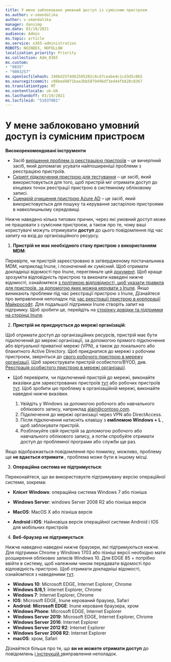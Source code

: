 ```yaml
---
title: У мене заблоковано умовний доступ із сумісним пристроєм
ms.author: v-smandalika
author: v-smandalika
manager: dansimp
ms.date: 03/19/2021
audience: Admin
ms.topic: article
ms.service: o365-administration
ROBOTS: NOINDEX, NOFOLLOW
localization_priority: Priority
ms.collection: Adm_O365
ms.custom:
- "9835"
- "9003257"
ms.openlocfilehash: 240bd25f4d62505202c8cd7ceabe4c1cd3d5c0b5
ms.sourcegitcommit: c08bed4071baa3bb5879496df3ed44fb828c8367
ms.translationtype: MT
ms.contentlocale: uk-UA
ms.lasthandoff: 03/19/2021
ms.locfileid: "51037081"
---
```

# <a name="im-getting-blocked-by-conditional-access-with-compliant-device"></a>У мене заблоковано умовний доступ із сумісним пристроєм

**Високорекомендовані інструменти**

- Засіб [вирішення проблем із реєстрацією пристроїв](https://docs.microsoft.com/samples/azure-samples/dsregtool/dsregtool/) – це вичерпний засіб, який допомагає усувати найпоширеніші проблеми з реєстрацією пристроїв.
- [Скрипт підключення пристрою для тестування](https://docs.microsoft.com/samples/azure-samples/testdeviceregconnectivity/testdeviceregconnectivity/) – це засіб, який використовується для того, щоб пристрій міг отримати доступ до кінцевих точок реєстрації пристрою в системному обліковому записі.
- [Сценарій очищення пристрою Azure AD](https://github.com/mzmaili/AzureADDeviceCleanup) – це засіб, який використовується для пошуку та керування застарілою пристроями в навколишньому середовищі.

Нижче наведено кілька типових причин, через які умовний доступ може не працювати з сумісним пристроєм, а також про те, чому ваші користувачі можуть отримувати **доступ** до цього повідомлення під час запиту на вхід до організаційного ресурсу.

1. **Пристрій не має необхідного стану пристрою з використанням MDM**:

Перевірте, чи пристрій зареєстровано в затвердженому постачальника MDM, наприклад Inune, і *позначений як сумісний*. Щоб отримати докладніші відомості про Inune, перегляньте цей [документ](https://docs.microsoft.com/mem/intune/enrollment/device-enrollment). Щоб краще зрозуміти відповідність пристрою та виконати наведені нижче відомості, ознайомтеся [з політикою відповідності, щоб указати правила для пристроїв, за допомогою яких можна керувати з Inune](https://docs.microsoft.com/mem/intune/protect/device-compliance-get-started). Якщо виникають проблеми під час реєстрації пристрою з Inune, Дізнайтеся про виправлення неполадок під [час реєстрації пристрою в корпорації Майкрософт](https://docs.microsoft.com/troubleshoot/mem/intune/troubleshoot-device-enrollment-in-intune). Для подальшої підтримки Inune створіть запит на підтримку. Щоб зробити це, перейдіть на [сторінку довідки та підтримки на сторінці Inune](https://endpoint.microsoft.com/#blade/Microsoft_Intune_DeviceSettings/SupportMenu/helpSupport).

2. **Пристрій не приєднується до мережі організацій**:

Щоб отримати доступ до організаційних ресурсів, пристрій має бути підключений до мережі організації, за допомогою прямого підключення або віртуальної приватної мережі (VPN), а також до локального або блакитного Active Directory. Щоб приєднатися до мережі з робочим пристроєм, зверніться до [свого робочого пристрою в мережу організації](https://docs.microsoft.com/azure/active-directory/user-help/user-help-join-device-on-network). Щоб зареєструвати пристрій особистого/BYOD, див. [Реєстрація особистого пристрою в мережі організації](https://docs.microsoft.com/azure/active-directory/user-help/user-help-register-device-on-network).

- Щоб перевірити, чи підключений пристрій до мережі, виконайте вказівки для зареєстрованих пристроїв [тут](https://docs.microsoft.com/azure/active-directory/user-help/user-help-register-device-on-network#to-verify-that-youre-registered) або робочих пристроїв [тут](https://docs.microsoft.com/azure/active-directory/user-help/user-help-join-device-on-network#to-make-sure-youre-joined). Щоб зробити цю проблему в організаційній мережі, виконайте наведені нижче вказівки.

    1. Увійдіть у Windows за допомогою робочого або навчального облікового запису, наприклад alain@contoso.com.
    2. Підключення до мережі організації через VPN або DirectAccess.
    3. Після підключення натисніть клавішу з **емблемою Windows + L** , щоб заблокувати пристрій.
    4. Розблокуйте свій пристрій за допомогою робочого або навчального облікового запису, а потім спробуйте отримати доступ до проблемної програми або служби ще раз.

Якщо відображається повідомлення про помилку, можливо, проблему ще **не вдається отримати** , проблема може бути в іншому місці.

3. **Операційна система не підтримується**:

Переконайтеся, що ви використовуєте підтримувану версію операційної системи, зокрема:

- **Клієнт Windows**: операційна система Windows 7 або пізніша

- **Windows Server**: windows Server 2008 R2 або пізніша версія

- **MacOS**: MacOS X або пізніша версія

- **Android і IOS**: Найновіша версія операційної системи Android і IOS для мобільних пристроїв

4. **Веб-браузер не підтримується**:

Нижче наведено наведені нижче браузери, які підтримуються нижче. Для підтримки Chrome у Windows 1703 або пізніші версії необхідно мати розширення облікових записів Windows 10. Для EDGE 85 + потрібно ввійти в систему, щоб належним чином передавати відомості про відповідність пристрою. Щоб отримати докладніші відомості, ознайомтеся з наведеними [тут](https://docs.microsoft.com/azure/active-directory/conditional-access/concept-conditional-access-conditions#chrome-support).

- **Windows 10**: Microsoft EDGE, Internet Explorer, Chrome
- **Windows 8/8,1**: Internet Explorer, Chrome
- **Windows 7**: Internet Explorer, Chrome
- **IOS**: Microsoft EDGE, Inune керований браузер, Safari
- **Android**: **Microsoft EDGE**: Inune кероване браузера, хром
- **Windows Phone**: Microsoft EDGE, Internet Explorer
- **Windows Server 2019**: Microsoft EDGE, Internet Explorer, Chrome
- **Windows Server 2016**: Internet Explorer
- **Windows Server 2012 R2**: Internet Explorer
- **Windows Server 2008 R2**: Internet Explorer
- **macOS**: хром, Safari

Дізнайтеся більше про те, що **ви не можете отримати доступ** до повідомлень [і інструкцій з](https://docs.microsoft.com/azure/active-directory/user-help/user-help-device-remediation)виправлення неполадок.
